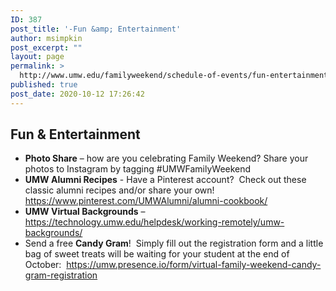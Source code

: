 ```yaml
---
ID: 387
post_title: '-Fun &amp; Entertainment'
author: msimpkin
post_excerpt: ""
layout: page
permalink: >
  http://www.umw.edu/familyweekend/schedule-of-events/fun-entertainment-2/
published: true
post_date: 2020-10-12 17:26:42
---
```

<h2><strong>Fun &amp; Entertainment</strong></h2>
<ul>
 	<li><strong>Photo Share</strong> – how are you celebrating Family Weekend? Share your photos to Instagram by tagging #UMWFamilyWeekend</li>
 	<li><strong>UMW Alumni Recipes</strong> - Have a Pinterest account?  Check out these classic alumni recipes and/or share your own!  <a href="https://www.pinterest.com/UMWAlumni/alumni-cookbook/">https://www.pinterest.com/UMWAlumni/alumni-cookbook/</a></li>
 	<li><strong>UMW Virtual Backgrounds</strong> – <a href="https://technology.umw.edu/helpdesk/working-remotely/umw-backgrounds/">https://technology.umw.edu/helpdesk/working-remotely/umw-backgrounds/</a></li>
 	<li>Send a free <strong>Candy Gram</strong>!  Simply fill out the registration form and a little bag of sweet treats will be waiting for your student at the end of October:  <a href="https://umw.presence.io/form/virtual-family-weekend-candy-gram-registration">https://umw.presence.io/form/virtual-family-weekend-candy-gram-registration</a></li>
</ul>
<h2></h2>
